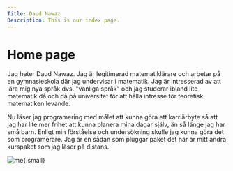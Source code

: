 ```yaml
---
Title: Daud Nawaz
Description: This is our index page.
---
```


Home page
==========================

Jag heter Daud Nawaz. Jag är legitimerad matematiklärare och arbetar på en gymnasieskola där jag
undervisar i matematik. Jag är intresserad av att lära mig nya språk dvs. "vanliga språk" och jag
studerar ibland lite matematik då och då på universitet för att hålla intresse för teoretisk matematiken
levande.

Nu läser jag programering med målet att kunna göra ett karriärbyte så att jag har lite mer frihet att
kunna planera mina dagar själv, än så länge jag har små barn. Enligt min förståelse och undersökning skulle
jag kunna göra det som programerare. Jag är en sådan som pluggar paket det här är mitt andra kurspaket
som jag läser på distans.

![me](%assets_url%/img/me.png){.small}